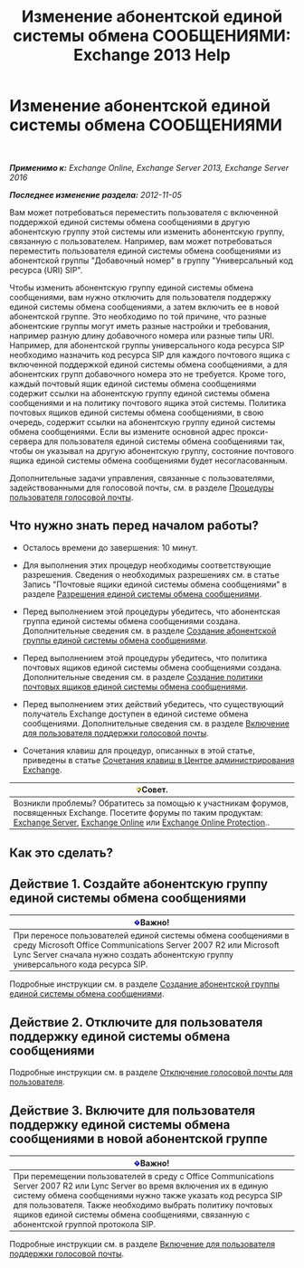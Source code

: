 ﻿---
title: 'Изменение абонентской единой системы обмена СООБЩЕНИЯМИ: Exchange 2013 Help'
TOCTitle: Изменение абонентской единой системы обмена СООБЩЕНИЯМИ
ms:assetid: 4a6b6b6f-c61c-44e8-91dd-c5d28835f441
ms:mtpsurl: https://technet.microsoft.com/ru-ru/library/Ee633465(v=EXCHG.150)
ms:contentKeyID: 50487994
ms.date: 05/22/2018
mtps_version: v=EXCHG.150
ms.translationtype: MT
---

# Изменение абонентской единой системы обмена СООБЩЕНИЯМИ

 

_**Применимо к:** Exchange Online, Exchange Server 2013, Exchange Server 2016_

_**Последнее изменение раздела:** 2012-11-05_

Вам может потребоваться переместить пользователя с включенной поддержкой единой системы обмена сообщениями в другую абонентскую группу этой системы или изменить абонентскую группу, связанную с пользователем. Например, вам может потребоваться переместить пользователя единой системы обмена сообщениями из абонентской группы "Добавочный номер" в группу "Универсальный код ресурса (URI) SIP".

Чтобы изменить абонентскую группу единой системы обмена сообщениями, вам нужно отключить для пользователя поддержку единой системы обмена сообщениями, а затем включить ее в новой абонентской группе. Это необходимо по той причине, что разные абонентские группы могут иметь разные настройки и требования, например разную длину добавочного номера или разные типы URI. Например, для абонентской группы универсального кода ресурса SIP необходимо назначить код ресурса SIP для каждого почтового ящика с включенной поддержкой единой системы обмена сообщениями, а для абонентских групп добавочного номера это не требуется. Кроме того, каждый почтовый ящик единой системы обмена сообщениями содержит ссылки на абонентскую группу единой системы обмена сообщениями и на политику почтового ящика этой системы. Политика почтовых ящиков единой системы обмена сообщениями, в свою очередь, содержит ссылки на абонентскую группу единой системы обмена сообщениями. Если вы измените основной адрес прокси-сервера для пользователя единой системы обмена сообщениями так, чтобы он указывал на другую абонентскую группу, состояние почтового ящика единой системы обмена сообщениями будет несогласованным.

Дополнительные задачи управления, связанные с пользователями, задействованными для голосовой почты, см. в разделе [Процедуры пользователя голосовой почты](voice-mail-enabled-user-procedures-exchange-2013-help.md).

## Что нужно знать перед началом работы?

  - Осталось времени до завершения: 10 минут.

  - Для выполнения этих процедур необходимы соответствующие разрешения. Сведения о необходимых разрешениях см. в статье Запись "Почтовые ящики единой системы обмена сообщениями" в разделе [Разрешения единой системы обмена сообщениями](unified-messaging-permissions-exchange-2013-help.md).

  - Перед выполнением этой процедуры убедитесь, что абонентская группа единой системы обмена сообщениями создана. Дополнительные сведения см. в разделе [Создание абонентской группы единой системы обмена сообщениями](create-a-um-dial-plan-exchange-2013-help.md).

  - Перед выполнением этой процедуры убедитесь, что политика почтовых ящиков единой системы обмена сообщениями создана. Дополнительные сведения см. в разделе [Создание политики почтовых ящиков единой системы обмена сообщениями](create-a-um-mailbox-policy-exchange-2013-help.md).

  - Перед выполнением этих действий убедитесь, что существующий получатель Exchange доступен в единой системе обмена сообщениями. Дополнительные сведения см. в разделе [Включение для пользователя поддержки голосовой почты](enable-a-user-for-voice-mail-exchange-2013-help.md).

  - Сочетания клавиш для процедур, описанных в этой статье, приведены в статье [Сочетания клавиш в Центре администрирования Exchange](keyboard-shortcuts-in-the-exchange-admin-center-exchange-online-protection-help.md).

<table>
<thead>
<tr class="header">
<th><img src="images/Bb124558.tip(EXCHG.150).gif" title="Совет" alt="Совет" />Совет.</th>
</tr>
</thead>
<tbody>
<tr class="odd">
<td>Возникли проблемы? Обратитесь за помощью к участникам форумов, посвященных Exchange. Посетите форумы по таким продуктам: <a href="https://go.microsoft.com/fwlink/p/?linkid=60612">Exchange Server</a>, <a href="https://go.microsoft.com/fwlink/p/?linkid=267542">Exchange Online</a> или <a href="https://go.microsoft.com/fwlink/p/?linkid=285351">Exchange Online Protection</a>..</td>
</tr>
</tbody>
</table>


## Как это сделать?

## Действие 1. Создайте абонентскую группу единой системы обмена сообщениями

<table>
<thead>
<tr class="header">
<th><img src="images/Dd876857.important(EXCHG.150).gif" title="Важно" alt="Важно" />Важно!</th>
</tr>
</thead>
<tbody>
<tr class="odd">
<td>При переносе пользователей единой системы обмена сообщениями в среду Microsoft Office Communications Server 2007 R2 или Microsoft Lync Server сначала нужно создать абонентскую группу универсального кода ресурса SIP.</td>
</tr>
</tbody>
</table>


Подробные инструкции см. в разделе [Создание абонентской группы единой системы обмена сообщениями](create-a-um-dial-plan-exchange-2013-help.md).

## Действие 2. Отключите для пользователя поддержку единой системы обмена сообщениями

Подробные инструкции см. в разделе [Отключение голосовой почты для пользователя](disable-voice-mail-for-a-user-exchange-2013-help.md).

## Действие 3. Включите для пользователя поддержку единой системы обмена сообщениями в новой абонентской группе

<table>
<thead>
<tr class="header">
<th><img src="images/Dd876857.important(EXCHG.150).gif" title="Важно" alt="Важно" />Важно!</th>
</tr>
</thead>
<tbody>
<tr class="odd">
<td>При перемещении пользователей в среду с Office Communications Server 2007 R2 или Lync Server во время включения их в единую систему обмена сообщениями нужно также указать код ресурса SIP для пользователя. Также необходимо выбрать политику почтовых ящиков единой системы обмена сообщениями, связанную с абонентской группой протокола SIP.</td>
</tr>
</tbody>
</table>


Подробные инструкции см. в разделе [Включение для пользователя поддержки голосовой почты](enable-a-user-for-voice-mail-exchange-2013-help.md).

